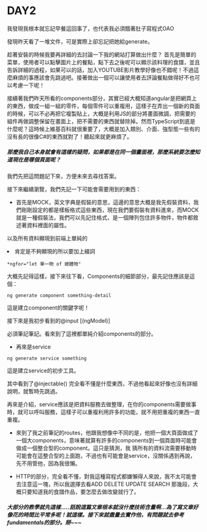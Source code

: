 # DAY2

我發現我根本就忘記早餐這回事了，也代表我必須餓著肚子寫程式OAO

發現昨天看了一堆文件，可是實際上卻忘記把她給generate。

趁著安裝的時候我要再詳細的去討論一下我的網站打算做出什麼？ 首先是簡單的菜單，使用者可以點擊圖片上的餐點，點下去之後呢可以顯示該料理的食譜，並且告訴詳細的過程，如果可以的話，加入YOUTUBE影片教學好像也不錯呢！不過這麼麻煩的事應該會先跳過吧。接著做出一個可以讓使用者去評論餐點做得好不也可以考慮一下呢！


接續著我們昨天所看的components部分，其實已經大概知道angular是把網頁上的東西，做成一組一組的零件，每個零件可以重複用，這樣子在弄出一個新的頁面的時候，可以不必再把它複製貼上，大概是利用JS的部分將畫面微調，把需要的組件再做調整保留在畫面上，把不需要的東西就替除掉。然而TypeScript到底是什麼呢？這時候上維基百科就很重要了，大概是加入類別、介面、強型態一些有的沒有長的很像C#的東西就對了！聽起來就更麻煩了。

##### 那麼我自己本身就會有這樣的疑問，如果都是在同一個畫面裡，那麼系統要怎麼知道現在是哪個頁面呢？

我們先把這問題記下來，方便未來去尋找答案。

接下來繼續瀏覽，我們先記一下可能會需要用到的東西：

- 首先是MOCK，英文字典是假裝的意思，這邊的意思大概是我先假裝資料，我們剛剛設定的都是樣板格式這些東西，現在我們要假裝有資料進來，而MOCK就是一種假裝法，我們可以先記住格式，是一個陣列包住許多物件，物件都敘述著資料裡面的屬性。

以及所有資料顯現到前端上單純的<li>肯定是不夠顯現的所以要加上綴詞
```
*ngfor="let 單一物 of 總體物"
```
大概先記得這樣，接下來往下看，Components的細節部分，最先記住應該是這個：

```
ng generate component something-detail
```
這是建立component的關鍵字呢！

接下來是我初步看到的@input [(ngModel)]

必須筆記筆記。看來到了這裡都單純介紹components的部分。

- 再來是service

```
ng generate service something
```

這是建立service的初步工具。

其中看到了@injectable() 完全看不懂是什麼東西，不過他看起來好像也沒有詳細說明，就暫時先跳過。

再來是介紹，service應該是把資料服務去做整理，在你的components需要做事時，就可以呼叫服務，這樣子可以重複利用許多的功能，就不用把重複的東西一直重複。

- 來到了我之前筆記的routes，他跟我想像中不同的是，他把一個大頁面做成了一個大components，意味著就算有許多的components到一個頁面時可能會做成一個整合型的component。這只是猜測，我
猜所有的資料流需要移動時可能會在這整合型的上面跑，不過也有可能會是service，沒關係遇到再說，先不用管他，因為我很懶。

- HTTP的部分，完全看不懂，對我這種寫程式都嫌懶得人來說，我不太可能會去注意這一塊，所以我選擇去看ADD DELETE UPDATE SEARCH 那幾段，大概只要知道我的食譜作品，要怎麼去做改變就行了。

##### 大部分的教學就先這樣.....話說這篇文章根本就沒什麼技術含量啊...為了寫文章好像花的時間比平常多呢！就這樣。接下來就盡量去實作他，有問題就去參考fundamentals的部分。掰~~~
